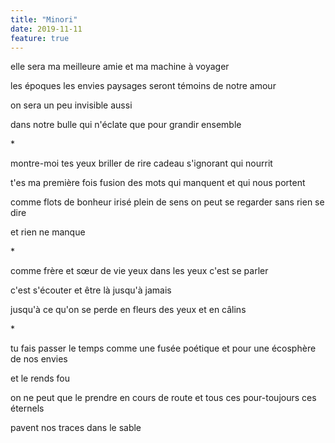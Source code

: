 ```yaml
---
title: "Minori"
date: 2019-11-11
feature: true
---
```


elle sera ma meilleure amie
et ma machine à voyager

les époques les envies paysages
seront témoins de notre amour

on sera un peu invisible aussi

dans notre bulle qui n'éclate que pour grandir
ensemble

\*

montre-moi tes yeux briller de rire
cadeau s'ignorant qui nourrit

t'es ma première fois
fusion des mots qui manquent et qui nous portent

comme flots de bonheur irisé plein de sens
on peut se regarder sans rien se dire

et rien ne manque

\*

comme frère et sœur de vie
yeux dans les yeux c'est se parler

c'est s'écouter
et être là jusqu'à jamais

jusqu'à ce qu'on se perde en fleurs des yeux
et en câlins

\*

tu fais passer le temps
comme une fusée poétique
et pour une écosphère de nos envies

et le rends fou

on ne peut que le prendre en cours de route
et tous ces pour-toujours ces éternels

pavent nos traces dans le sable
